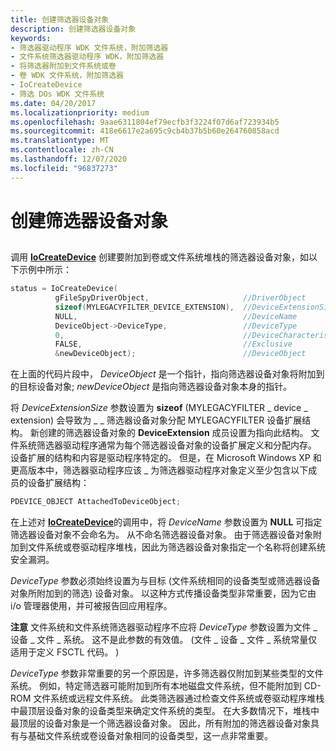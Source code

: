 ```yaml
---
title: 创建筛选器设备对象
description: 创建筛选器设备对象
keywords:
- 筛选器驱动程序 WDK 文件系统，附加筛选器
- 文件系统筛选器驱动程序 WDK，附加筛选器
- 将筛选器附加到文件系统或卷
- 卷 WDK 文件系统，附加筛选器
- IoCreateDevice
- 筛选 DOs WDK 文件系统
ms.date: 04/20/2017
ms.localizationpriority: medium
ms.openlocfilehash: 9aae6311804ef79ecfb3f3224f07d6af723934b5
ms.sourcegitcommit: 418e6617e2a695c9cb4b37b5b60e264760858acd
ms.translationtype: MT
ms.contentlocale: zh-CN
ms.lasthandoff: 12/07/2020
ms.locfileid: "96837273"
---
```

# <a name="creating-the-filter-device-object"></a>创建筛选器设备对象


## <span id="ddk_creating_the_filter_device_object_if"></span><span id="DDK_CREATING_THE_FILTER_DEVICE_OBJECT_IF"></span>


调用 [**IoCreateDevice**](/windows-hardware/drivers/ddi/wdm/nf-wdm-iocreatedevice) 创建要附加到卷或文件系统堆栈的筛选器设备对象，如以下示例中所示：

```cpp
status = IoCreateDevice(
          gFileSpyDriverObject,                     //DriverObject
          sizeof(MYLEGACYFILTER_DEVICE_EXTENSION),  //DeviceExtensionSize
          NULL,                                     //DeviceName
          DeviceObject->DeviceType,                 //DeviceType
          0,                                        //DeviceCharacteristics
          FALSE,                                    //Exclusive
          &newDeviceObject);                        //DeviceObject
```

在上面的代码片段中， *DeviceObject* 是一个指针，指向筛选器设备对象将附加到的目标设备对象; *newDeviceObject* 是指向筛选器设备对象本身的指针。

将 *DeviceExtensionSize* 参数设置为 **sizeof** (MYLEGACYFILTER \_ device \_ extension) 会导致为 \_ \_ 筛选器设备对象分配 MYLEGACYFILTER 设备扩展结构。 新创建的筛选器设备对象的 **DeviceExtension** 成员设置为指向此结构。 文件系统筛选器驱动程序通常为每个筛选器设备对象的设备扩展定义和分配内存。 设备扩展的结构和内容是驱动程序特定的。 但是，在 Microsoft Windows XP 和更高版本中，筛选器驱动程序应该 \_ 为筛选器驱动程序对象定义至少包含以下成员的设备扩展结构：

```cpp
PDEVICE_OBJECT AttachedToDeviceObject;
```

在上述对 [**IoCreateDevice**](/windows-hardware/drivers/ddi/wdm/nf-wdm-iocreatedevice)的调用中，将 *DeviceName* 参数设置为 **NULL** 可指定筛选器设备对象不会命名为。 从不命名筛选器设备对象。 由于筛选器设备对象附加到文件系统或卷驱动程序堆栈，因此为筛选器设备对象指定一个名称将创建系统安全漏洞。

*DeviceType* 参数必须始终设置为与目标 (文件系统相同的设备类型或筛选器设备对象所附加到的筛选) 设备对象。 以这种方式传播设备类型非常重要，因为它由 i/o 管理器使用，并可被报告回应用程序。

**注意**  文件系统和文件系统筛选器驱动程序不应将 *DeviceType* 参数设置为文件 \_ 设备 \_ 文件 \_ 系统。 这不是此参数的有效值。  (文件 \_ 设备 \_ 文件 \_ 系统常量仅适用于定义 FSCTL 代码。 ) 

 

*DeviceType* 参数非常重要的另一个原因是，许多筛选器仅附加到某些类型的文件系统。 例如，特定筛选器可能附加到所有本地磁盘文件系统，但不能附加到 CD-ROM 文件系统或远程文件系统。 此类筛选器通过检查文件系统或卷驱动程序堆栈中最顶层设备对象的设备类型来确定文件系统的类型。 在大多数情况下，堆栈中最顶层的设备对象是一个筛选器设备对象。 因此，所有附加的筛选器设备对象具有与基础文件系统或卷设备对象相同的设备类型，这一点非常重要。

 


